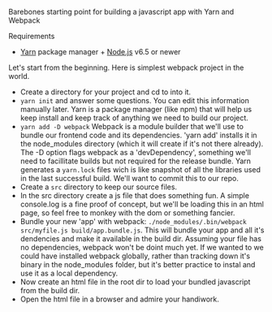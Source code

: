 Barebones starting point for building a javascript app with Yarn and Webpack

Requirements
  * [Yarn](https://yarnpkg.com/) package manager + [Node.js](https://nodejs.org/) v6.5 or newer


Let's start from the beginning. Here is simplest webpack project in the world.

- Create a directory for your project and cd to into it.
- `yarn init` and answer some questions. You can edit this information manually later. Yarn is a package manager (like npm) that will help us keep install and keep track of anything we need to build our project.
- `yarn add -D webpack` Webpack is a module builder that we'll use to bundle our frontend code and its dependencies. 'yarn add' installs it in the node_modules directory (which it will create if it's not there already). The -D option flags webpack as a 'devDependency', something we'll need to facillitate builds but not required for the release bundle. Yarn generates a `yarn.lock` files wich is like snapshot of all the libraries used in the last successful build. We'll want to commit this to our repo.
- Create a `src` directory to keep our source files.
- In the src directory create a js file that does something fun. A simple console.log is a fine proof of concept, but we'll be loading this in an html page, so feel free to monkey with the dom or something fancier.
- Bundle your new 'app' with webpack: `./node_modules/.bin/webpack src/myfile.js build/app.bundle.js`. This will bundle your app and all it's dendencies and make it available in the build dir. Assuming your file has no dependencies, webpack won't be doint much yet. If we wanted to we could have installed webpack globally, rather than tracking down it's binary in the node_modules folder, but it's better practice to instal and use it as a local dependency.
- Now create an html file in the root dir to load your bundled javascript from the build dir.
- Open the html file in a browser and admire your handiwork.